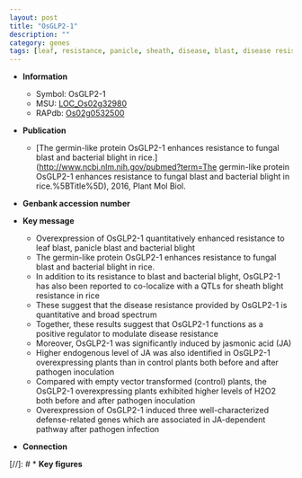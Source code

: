 ```yaml
---
layout: post
title: "OsGLP2-1"
description: ""
category: genes
tags: [leaf, resistance, panicle, sheath, disease, blast, disease resistance, jasmonic,  ja , jasmonic acid, blight, JA, bacterial blight, pathogen, fungal blast]
---
```


* **Information**  
    + Symbol: OsGLP2-1  
    + MSU: [LOC_Os02g32980](http://rice.plantbiology.msu.edu/cgi-bin/ORF_infopage.cgi?orf=LOC_Os02g32980)  
    + RAPdb: [Os02g0532500](http://rapdb.dna.affrc.go.jp/viewer/gbrowse_details/irgsp1?name=Os02g0532500)  

* **Publication**  
    + [The germin-like protein OsGLP2-1 enhances resistance to fungal blast and bacterial blight in rice.](http://www.ncbi.nlm.nih.gov/pubmed?term=The germin-like protein OsGLP2-1 enhances resistance to fungal blast and bacterial blight in rice.%5BTitle%5D), 2016, Plant Mol Biol.

* **Genbank accession number**  

* **Key message**  
    + Overexpression of OsGLP2-1 quantitatively enhanced resistance to leaf blast, panicle blast and bacterial blight
    + The germin-like protein OsGLP2-1 enhances resistance to fungal blast and bacterial blight in rice.
    + In addition to its resistance to blast and bacterial blight, OsGLP2-1 has also been reported to co-localize with a QTLs for sheath blight resistance in rice
    + These suggest that the disease resistance provided by OsGLP2-1 is quantitative and broad spectrum
    + Together, these results suggest that OsGLP2-1 functions as a positive regulator to modulate disease resistance
    + Moreover, OsGLP2-1 was significantly induced by jasmonic acid (JA)
    + Higher endogenous level of JA was also identified in OsGLP2-1 overexpressing plants than in control plants both before and after pathogen inoculation
    + Compared with empty vector transformed (control) plants, the OsGLP2-1 overexpressing plants exhibited higher levels of H2O2 both before and after pathogen inoculation
    + Overexpression of OsGLP2-1 induced three well-characterized defense-related genes which are associated in JA-dependent pathway after pathogen infection

* **Connection**  

[//]: # * **Key figures**  


